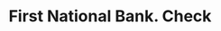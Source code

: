 ---
doi: 10.7916/D8V4267J
date_other: '1880'
date_other_textual: 1880-1889
form: printed ephemera
genre:
- Checks (bank checks)
name:
- First National Bank
object_in_context_url: https://biggert.cul.columbia.edu/items/view/ave_biggert_00852
subject_hierarchical_geographic:
- New York, New York, United States
subject_name:
- First National Bank
title: First National Bank. Check
sort_title: First National Bank. Check
call_number: ave_biggert_00852
coordinates:
- 40.69277777777778,-73.99027777777778
pid: ave_biggert_00852
identifiers: ave_biggert_00852
permalink: /biggert/ave_biggert_00852/
layout: iiif-image-page
---